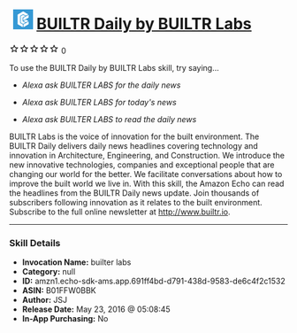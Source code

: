 # &nbsp;<img src="skill_icon" alt="BUILTR Daily by BUILTR Labs icon" width="36"> [BUILTR Daily by BUILTR Labs](http://alexa.amazon.com/#skills/amzn1.echo-sdk-ams.app.691ff4bd-d791-438d-9583-de6c4f2c1532)
![0 stars](../../images/ic_star_border_black_18dp_1x.png)![0 stars](../../images/ic_star_border_black_18dp_1x.png)![0 stars](../../images/ic_star_border_black_18dp_1x.png)![0 stars](../../images/ic_star_border_black_18dp_1x.png)![0 stars](../../images/ic_star_border_black_18dp_1x.png) 0

To use the BUILTR Daily by BUILTR Labs skill, try saying...

* *Alexa ask BUILTER LABS for the daily news*

* *Alexa ask BUILTER LABS for today's news*

* *Alexa ask BUILTER LABS to read the daily news*

BUILTR Labs is the voice of innovation for the built environment. The BUILTR Daily delivers daily news headlines covering technology and innovation in Architecture, Engineering, and Construction. We introduce the new innovative technologies, companies and exceptional people that are changing our world for the better. We facilitate conversations about how to improve the built world we live in. With this skill, the Amazon Echo can read the headlines from the BUILTR Daily news update. Join thousands of subscribers following innovation as it relates to the built environment. Subscribe to the full online newsletter at http://www.builtr.io.

***

### Skill Details

* **Invocation Name:** builter labs
* **Category:** null
* **ID:** amzn1.echo-sdk-ams.app.691ff4bd-d791-438d-9583-de6c4f2c1532
* **ASIN:** B01FFW0BBK
* **Author:** JSJ
* **Release Date:** May 23, 2016 @ 05:08:45
* **In-App Purchasing:** No
